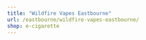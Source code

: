 ```yaml
---
title: "Wildfire Vapes Eastbourne"
url: /eastbourne/wildfire-vapes-eastbourne/
shop: e-cigarette
---
```

